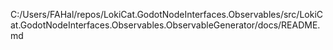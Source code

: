 C:/Users/FAHal/repos/LokiCat.GodotNodeInterfaces.Observables/src/LokiCat.GodotNodeInterfaces.Observables.ObservableGenerator/docs/README.md
